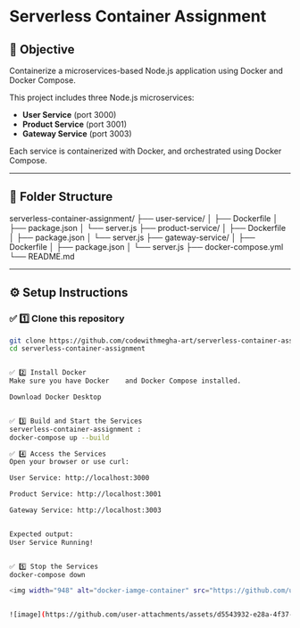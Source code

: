 # Serverless Container Assignment

## 📜 Objective
Containerize a microservices-based Node.js application using Docker and Docker Compose.

This project includes three Node.js microservices:

- **User Service** (port 3000)
- **Product Service** (port 3001)
- **Gateway Service** (port 3003)

Each service is containerized with Docker, and orchestrated using Docker Compose.

---

## 📁 Folder Structure

serverless-container-assignment/
├── user-service/
│ ├── Dockerfile
│ ├── package.json
│ └── server.js
├── product-service/
│ ├── Dockerfile
│ ├── package.json
│ └── server.js
├── gateway-service/
│ ├── Dockerfile
│ ├── package.json
│ └── server.js
├── docker-compose.yml
└── README.md 



---

## ⚙️ Setup Instructions  

### ✅ 1️⃣ Clone this repository

```bash
git clone https://github.com/codewithmegha-art/serverless-container-assignment.git
cd serverless-container-assignment


✅ 2️⃣ Install Docker
Make sure you have Docker    and Docker Compose installed.

Download Docker Desktop 


✅ 3️⃣ Build and Start the Services 
serverless-container-assignment : 
docker-compose up --build 

✅ 4️⃣ Access the Services
Open your browser or use curl:

User Service: http://localhost:3000

Product Service: http://localhost:3001

Gateway Service: http://localhost:3003 


Expected output:
User Service Running! 


✅ 5️⃣ Stop the Services
docker-compose down

<img width="948" alt="docker-iamge-container" src="https://github.com/user-attachments/assets/54d76ee3-5105-4459-a1cf-973f4c44fb3c" />


![image](https://github.com/user-attachments/assets/d5543932-e28a-4f37-b9f6-726ffacaf857)




